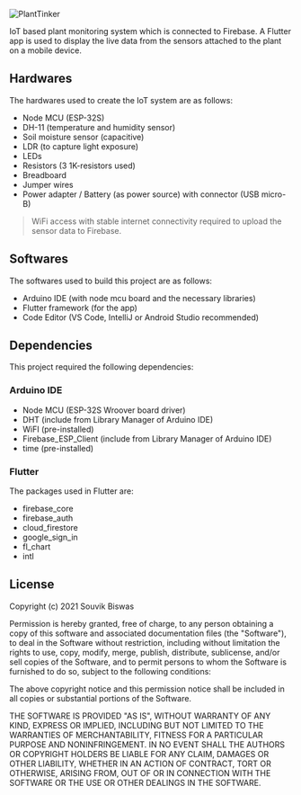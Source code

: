 ![PlantTinker](screenshots/plant_tinker_cover.png)

IoT based plant monitoring system which is connected to Firebase. A Flutter app is used to display the live data from the sensors attached to the plant on a mobile device.

## Hardwares

The hardwares used to create the IoT system are as follows:

* Node MCU (ESP-32S)
* DH-11 (temperature and humidity sensor)
* Soil moisture sensor (capacitive)
* LDR (to capture light exposure)
* LEDs
* Resistors (3 1K-resistors used)
* Breadboard
* Jumper wires
* Power adapter / Battery (as power source) with connector (USB micro-B)

> WiFi access with stable internet connectivity required to upload the sensor data to Firebase.

## Softwares

The softwares used to build this project are as follows:

* Arduino IDE (with node mcu board and the necessary libraries)
* Flutter framework (for the app)
* Code Editor (VS Code, IntelliJ or Android Studio recommended)

## Dependencies

This project required the following dependencies:

### Arduino IDE

* Node MCU (ESP-32S Wroover board driver)
* DHT (include from Library Manager of Arduino IDE)
* WiFI (pre-installed)
* Firebase_ESP_Client (include from Library Manager of Arduino IDE)
* time (pre-installed)

### Flutter

The packages used in Flutter are:

* firebase_core
* firebase_auth
* cloud_firestore
* google_sign_in
* fl_chart
* intl

## License

Copyright (c) 2021 Souvik Biswas

Permission is hereby granted, free of charge, to any person obtaining a copy
of this software and associated documentation files (the "Software"), to deal
in the Software without restriction, including without limitation the rights
to use, copy, modify, merge, publish, distribute, sublicense, and/or sell
copies of the Software, and to permit persons to whom the Software is
furnished to do so, subject to the following conditions:

The above copyright notice and this permission notice shall be included in all
copies or substantial portions of the Software.

THE SOFTWARE IS PROVIDED "AS IS", WITHOUT WARRANTY OF ANY KIND, EXPRESS OR
IMPLIED, INCLUDING BUT NOT LIMITED TO THE WARRANTIES OF MERCHANTABILITY,
FITNESS FOR A PARTICULAR PURPOSE AND NONINFRINGEMENT. IN NO EVENT SHALL THE
AUTHORS OR COPYRIGHT HOLDERS BE LIABLE FOR ANY CLAIM, DAMAGES OR OTHER
LIABILITY, WHETHER IN AN ACTION OF CONTRACT, TORT OR OTHERWISE, ARISING FROM,
OUT OF OR IN CONNECTION WITH THE SOFTWARE OR THE USE OR OTHER DEALINGS IN THE
SOFTWARE.
